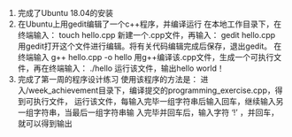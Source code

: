 ﻿1. 完成了Ubuntu 18.04的安装
2. 在Ubuntu上用gedit编辑了一个c++程序，并编译运行
	在本地工作目录下，在终端输入：
	touch hello.cpp
	新建一个.cpp文件，再输入：
	gedit hello.cpp
	用gedit打开这个文件进行编辑。将有关代码编辑完成后保存，退出gedit。
	在终端输入
	g++ hello.cpp -o hello
	用g++编译该.cpp文件，生成一个可执行文件，再在终端输入：
	./hello
	运行该文件，输出hello world！
3. 完成了第一周的程序设计练习
	使用该程序的方法是：
	进入/week_achievement目录下，编译提交的programming_exercise.cpp，得到可执行文件，	运行该文件，每输入完毕一组字符串后输入回车，继续输入另一组字符串，当最后一组字符串输	入完毕并回车后，输入字符 ‘!’ ，并回车，就可以得到输出

